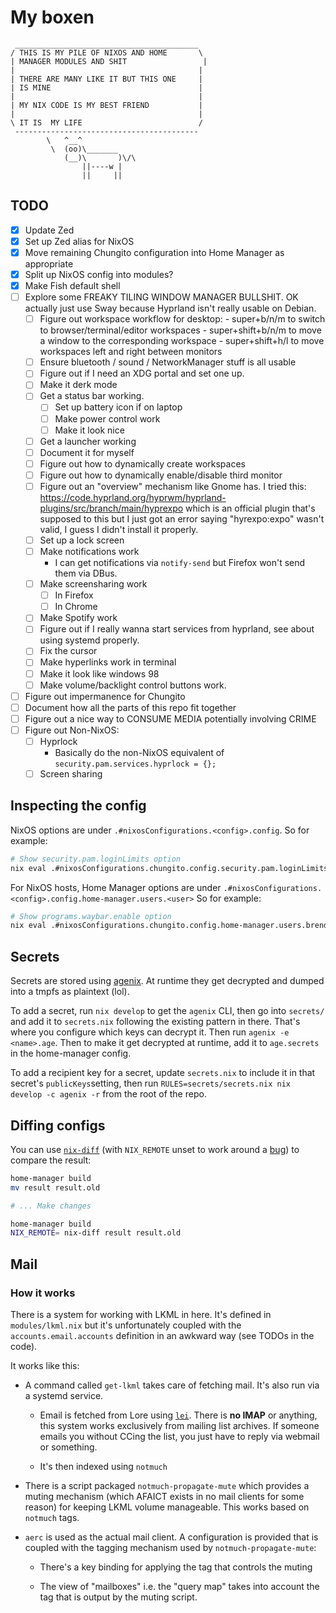 # My boxen

```
 _________________________________________
/ THIS IS MY PILE OF NIXOS AND HOME       \
| MANAGER MODULES AND SHIT                 |
|                                         |
| THERE ARE MANY LIKE IT BUT THIS ONE     |
| IS MINE                                 |
|                                         |
| MY NIX CODE IS MY BEST FRIEND           |
|                                         |
\ IT IS  MY LIFE                          /
 -----------------------------------------
        \   ^__^
         \  (oo)\_______
            (__)\       )\/\
                ||----w |
                ||     ||
```

## TODO

- [x] Update Zed
- [x] Set up Zed alias for NixOS
- [x] Move remaining Chungito configuration into Home Manager as appropriate
- [x] Split up NixOS config into modules?
- [x] Make Fish default shell
- [ ] Explore some FREAKY TILING WINDOW MANAGER BULLSHIT. OK actually just use
      Sway because Hyprland isn't really usable on Debian.
  - [ ] Figure out workspace workflow for desktop:
        - super+b/n/m to switch to browser/terminal/editor workspaces
        - super+shift+b/n/m to move a window to the corresponding workspace
        - super+shift+h/l to move workspaces left and right between monitors
  - [ ] Ensure bluetooth / sound / NetworkManager stuff is all usable
  - [ ] Figure out if I need an XDG portal and set one up.
  - [ ] Make it derk mode
  - [ ] Get a status bar working.
    - [ ] Set up battery icon if on laptop
    - [ ] Make power control work
    - [ ] Make it look nice
  - [ ] Get a launcher working
  - [ ] Document it for myself
  - [ ] Figure out how to dynamically create workspaces
  - [ ] Figure out how to dynamically enable/disable third monitor
  - [ ] Figure out an "overview" mechanism like Gnome has. I tried this:
        https://code.hyprland.org/hyprwm/hyprland-plugins/src/branch/main/hyprexpo
        which is an official plugin that's supposed to this but I just got an
        error saying "hyrexpo:expo" wasn't valid, I guess I didn't install it
        properly.
  - [ ] Set up a lock screen
  - [ ] Make notifications work
    - I can get notifications via `notify-send` but Firefox won't send them via
      DBus.
  - [ ] Make screensharing work
    - [ ] In Firefox
    - [ ] In Chrome
  - [ ] Make Spotify work
  - [ ] Figure out if I really wanna start services from hyprland, see about
        using systemd properly.
  - [ ] Fix the cursor
  - [ ] Make hyperlinks work in terminal
  - [ ] Make it look like windows 98
  - [ ] Make volume/backlight control buttons work.
- [ ] Figure out impermanence for Chungito
- [ ] Document how all the parts of this repo fit together
- [ ] Figure out a nice way to CONSUME MEDIA potentially involving CRIME
- [ ] Figure out Non-NixOS:
  - [ ] Hyprlock
      - Basically do the non-NixOS equivalent of `security.pam.services.hyprlock = {};`
  - [ ] Screen sharing

## Inspecting the config

NixOS options are under `.#nixosConfigurations.<config>.config`. So for example:

```sh
# Show security.pam.loginLimits option
nix eval .#nixosConfigurations.chungito.config.security.pam.loginLimits
```

For NixOS hosts, Home Manager options are under
`.#nixosConfigurations.<config>.config.home-manager.users.<user>` So for example:

```sh
# Show programs.waybar.enable option
nix eval .#nixosConfigurations.chungito.config.home-manager.users.brendan.programs.waybar.enable
```

## Secrets

Secrets are stored using [agenix](https://github.com/ryantm/agenix). At runtime
they get decrypted and dumped into a tmpfs as plaintext (lol).

To add a secret, run `nix develop` to get the `agenix` CLI, then go into
`secrets/` and add it to `secrets.nix` following the existing pattern in there.
That's where you configure which keys can decrypt it. Then run `agenix -e
<name>.age`. Then to make it get decrypted at runtime, add it to `age.secrets`
in the home-manager config.

To add a recipient key for a secret, update `secrets.nix` to include it in that
secret's `publicKeys`setting, then run `RULES=secrets/secrets.nix nix develop -c
agenix -r` from the root of the repo.

## Diffing configs

You can use [`nix-diff`](https://github.com/Gabriella439/nix-diff) (with
`NIX_REMOTE` unset to work around a
[bug](https://github.com/Gabriella439/nix-diff/issues/98)) to compare the result:

```bash
home-manager build
mv result result.old

# ... Make changes

home-manager build
NIX_REMOTE= nix-diff result result.old
```

## Mail

### How it works

There is a system for working with LKML in here. It's defined in
`modules/lkml.nix` but it's unfortunately coupled with the
`accounts.email.accounts` definition in an awkward way (see TODOs in the code).

It works like this:

- A command called `get-lkml` takes care of fetching mail. It's also run via a
  systemd service.

  - Email is fetched from Lore using [`lei`](https://public-inbox.org/lei.html).
    There is **no IMAP** or anything, this system works exclusively from mailing
    list archives. If someone emails you without CCing the list, you just have to
    reply via webmail or something.

  - It's then indexed using `notmuch`

- There is a script packaged `notmuch-propagate-mute` which provides a muting
  mechanism (which AFAICT exists in no mail clients for some reason) for keeping
  LKML volume manageable. This works based on `notmuch` tags.

- `aerc` is used as the actual mail client. A configuration is provided that is
  coupled with the tagging mechanism used by `notmuch-propagate-mute`:

    - There's a key binding for applying the tag that controls the muting

    - The view of "mailboxes" i.e. the "query map" takes into account the tag that is output by the muting script.
